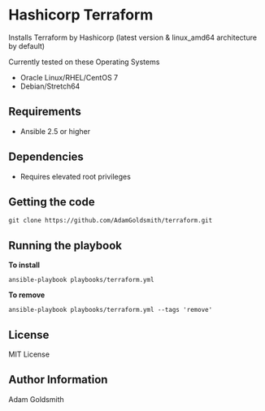 Hashicorp Terraform
===================

Installs Terraform by Hashicorp (latest version & linux_amd64 architecture by default)

Currently tested on these Operating Systems
* Oracle Linux/RHEL/CentOS 7
* Debian/Stretch64

Requirements
------------

* Ansible 2.5 or higher

Dependencies
------------

* Requires elevated root privileges

Getting the code
----------------

`git clone https://github.com/AdamGoldsmith/terraform.git`

Running the playbook
--------------------

__To install__

`ansible-playbook playbooks/terraform.yml`

__To remove__

`ansible-playbook playbooks/terraform.yml --tags 'remove'`

License
-------

MIT License

Author Information
------------------

Adam Goldsmith

